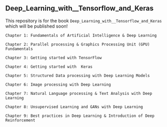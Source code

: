## Deep_Learning_with__Tensorflow_and_Keras

This repository is for the book `Deep_Learning_with__Tensorflow_and_Keras` which will be published soon!

```
Chapter 1: Fundamentals of Artificial Intelligence & Deep Learning    

Chapter 2: Parallel processing & Graphics Processing Unit (GPU) Fundamentals 

Chapter 3: Getting started with TensorFlow

Chapter 4: Getting started with  Keras 

Chapter 5: Structured Data processing with Deep Learning Models

Chapter 6: Image processing with Deep Learning 

Chapter 7: Natural Language processing & Text Analysis with Deep Learning

Chapter 8: Unsupervised Learning and GANs with Deep Learning

Chapter 9: Best practices in Deep Learning & Introduction of Deep Reinforcement 

```
